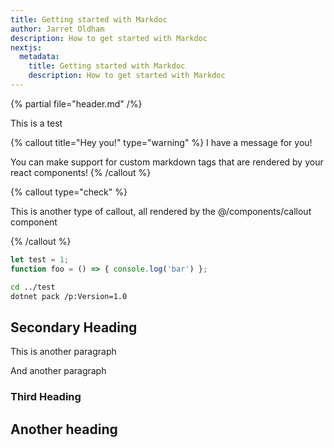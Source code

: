 ```yaml
---
title: Getting started with Markdoc
author: Jarret Oldham
description: How to get started with Markdoc
nextjs:
  metadata:
    title: Getting started with Markdoc
    description: How to get started with Markdoc
---
```


{% partial file="header.md" /%}

This is a test

{% callout title="Hey you!" type="warning" %}
I have a message for you!

You can make support for custom markdown tags that are rendered by your react components!
{% /callout %}

{% callout type="check" %}

This is another type of callout, all rendered by the @/components/callout component

{% /callout %}

```javascript
let test = 1;
function foo = () => { console.log('bar') };
```

```bash
cd ../test
dotnet pack /p:Version=1.0
```

## Secondary Heading

This is another paragraph

And another paragraph

### Third Heading

## Another heading

